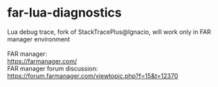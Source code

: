 # far-lua-diagnostics
Lua debug trace, fork of StackTracePlus@Ignacio, 
will work only in FAR manager environment<br /><br />
FAR manager:<br />
https://farmanager.com/<br />
FAR manager forum discussion:<br />
https://forum.farmanager.com/viewtopic.php?f=15&t=12370<br />

